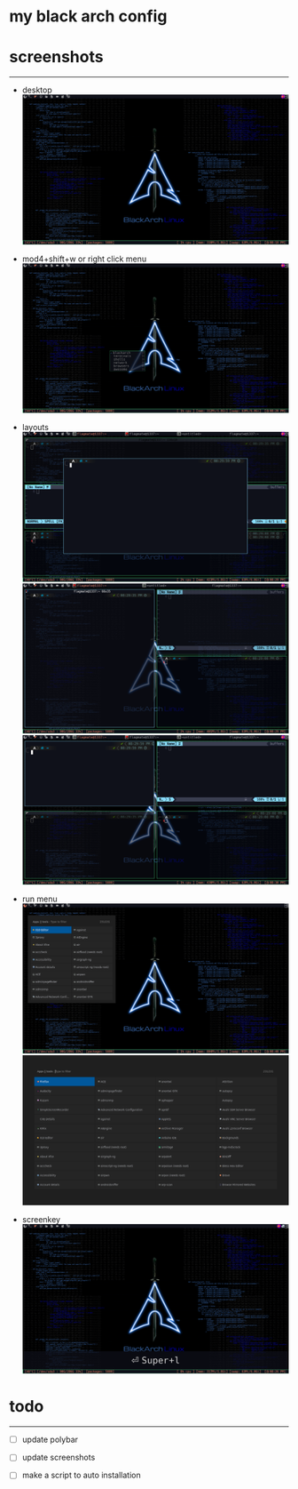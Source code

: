 # my black arch config

# screenshots
-----------------------------------------------

* desktop
    ![pics/1.png](pics/1.png)

* mod4+shift+w or right click menu
    ![pics/2.png](pics/2.png)

* layouts
    ![pics/3.png](pics/3.png)
    ![pics/4.png](pics/4.png)
    ![pics/5.png](pics/5.png)

* run menu
    ![pics/6.png](pics/6.png)
    ![pics/7.png](pics/7.png)

* screenkey
    ![pics/8.png](pics/8.png)

# todo 
-----------------------------------------------
- [ ] update polybar

- [ ] update screenshots

- [ ] make a script to auto installation

